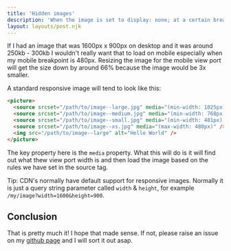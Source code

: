```yaml
---
title: 'Hidden images'
description: 'When the image is set to display: none; at a certain breakpoint, the image still gets loaded in the browser making the page weight bigger than what it needs to be.'
layout: layouts/post.njk
---
```


If I had an image that was 1600px x 900px on desktop and it was around 250kb - 300kb I wouldn't really want that to load on mobile especially when my mobile breakpoint is 480px. Resizing the image for the mobile view port will get the size down by around 66% because the image would be 3x smaller.

A standard responsive image will tend to look like this:

```html
<picture>
  <source srcset="/path/to/image--large.jpg" media="(min-width: 1025px)" />
  <source srcset="/path/to/image--medium.jpg" media="(min-width: 768px) and (max-width: 1024px)" />
  <source srcset="/path/to/image--small.jpg" media="(min-width: 481px) and (max-width: 767px)" />
  <source srcset="/path/to/image--xs.jpg" media="(max-width: 480px)" />
  <img src="/path/to/image--large" alt="Hello World" />
</picture>
```

The key property here is the `media` property. What this will do is it will find out what thew view port width is and then load the image based on the rules we have set in the source tag.

Tip: CDN's normally have default support for responsive images. Normally it is just a query string parameter called `width` & `height`, for example `/my/image?width=1600&height=900`.

## Conclusion

That is pretty much it! I hope that made sense. If not, please raise an issue on my [github page](https://github.com/code-mattclaffey/performance-kit/issues) and I will sort it out asap.
